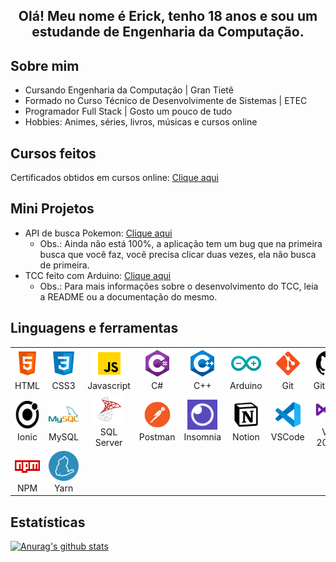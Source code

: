 <h2 align="center">
Olá! Meu nome é Erick, tenho 18 anos e sou um estudande de Engenharia da Computação.
</h2>

<h2>Sobre mim</h2>
<ul>
    <li>Cursando Engenharia da Computação | Gran Tietê</li>
    <li>Formado no Curso Técnico de Desenvolvimente de Sistemas | ETEC</li>
    <li>Programador Full Stack | Gosto um pouco de tudo</li>
    <li>Hobbies: Animes, séries, livros, músicas e cursos online</li>
</ul>

<h2>Cursos feitos</h2>

Certificados obtidos em cursos online: [Clique aqui](https://github.com/ErickG123/ErickG123/tree/master/.github/certificates)

<h2>Mini Projetos</h2>

- API de busca Pokemon: [Clique aqui](https://erickg123.github.io/apipokemon.github.io/)
    - Obs.: Ainda não está 100%, a aplicação tem um bug que na primeira busca que você faz, você precisa clicar duas vezes, ela não busca de primeira.
- TCC feito com Arduino: [Clique aqui](https://github.com/ErickG123/projetoTCC)
    - Obs.: Para mais informações sobre o desenvolvimento do TCC, leia a README ou a documentação do mesmo.

<h2>Linguagens e ferramentas</h2>

<table>
    <!-- Linha 1 -->
    <tr>
        <td align="center" width="96">
        <a href="https://developer.mozilla.org/en-US/docs/Web/HTML">
            <img src=".github/img/html5.png" width="48" height="48" alt="HTML"/>
        </a>
        <span>HTML</span>
        </td>
        <td align="center" width="96">
        <a href="https://developer.mozilla.org/pt-BR/docs/Web/CSS">
            <img src=".github/img/css3.png" width="48" height="48" alt="CSS3"/>
        </a>
        <span>CSS3</span>
        </td>
        <td align="center" width="96">
        <a href="https://developer.mozilla.org/pt-BR/docs/Web/JavaScript">
            <img src=".github/img/javascript.png" width="48" height="48" alt="Javascript"/>
        </a>
        <span>Javascript</span>
        </td>
        <td align="center" width="96">
        <a href="https://docs.microsoft.com/pt-br/dotnet/csharp/">
            <img src=".github/img/csharp.png" width="48" height="48" alt="C#"/>
        </a>
        <span>C#</span>
        </td>
        <td align="center" width="96">
        <a href="https://docs.microsoft.com/pt-br/cpp/cpp/?view=msvc-160">
            <img src=".github/img/c++.png" width="48" height="48" alt="C++"/>
        </a>
        <span>C++</span>
        </td>
        <td align="center" width="96">
        <a href="https://www.arduino.cc/">
            <img src=".github/img/arduino.png" width="48" height="48" alt="Arduino"/>
        </a>
        <span>Arduino</span>
        </td>
        <td align="center" width="96">
        <a href="https://git-scm.com/">
            <img src=".github/img/git.png" width="48" height="48" alt="Git"/>
        </a>
        <span>Git</span>
        </td>
        <td align="center" width="96">
        <a href="https://github.com/">
            <img src=".github/img/github.png" width="48" height="48" alt="GitHub"/>
        </a>
        <span>GitHub</span>
        </td>
    </tr>
    <!-- Linha 2 -->
    <tr>
        <td align="center" width="96">
        <a href="https://ionicframework.com/">
            <img src=".github/img/ionic.png" width="48" height="48" alt="Ionic"/>
        </a>
        <span>Ionic</span>
        </td>
        <td align="center" width="96">
        <a href="https://www.mysql.com/">
            <img src=".github/img/mysql.png" width="48" height="48" alt="MySQL"/>
        </a>
        <span>MySQL</span>
        </td>
        <td align="center" width="96">
        <a href="https://www.microsoft.com/pt-br/sql-server/sql-server-downloads">
            <img src=".github/img/sqlserver.png" width="48" height="48" alt="SQL Server"/>
        </a>
        <span>SQL Server</span>
        </td>
        <td align="center" width="96">
        <a href="https://www.postman.com/">
            <img src=".github/img/postman.png" width="48" height="48" alt="Postman"/>
        </a>
        <span>Postman</span>
        </td>
        <td align="center" width="96">
        <a href="https://insomnia.rest/download">
            <img src=".github/img/insomnia.jpg" width="48" height="48" alt="Insomnia"/>
        </a>
        <span>Insomnia</span>
        </td>
        <td align="center" width="96">
        <a href="https://www.notion.so/">
            <img src=".github/img/notion.jpg" width="48" height="48" alt="Notion"/>
        </a>
        <span>Notion</span>
        </td>
        <td align="center" width="96">
        <a href="https://code.visualstudio.com/">
            <img src=".github/img/vs-code.png" width="48" height="48" alt="VSCode"/>
        </a>
        <span>VSCode</span>
        </td>
        <td align="center" width="96">
        <a href="https://visualstudio.microsoft.com/pt-br/">
            <img src=".github/img/visual-studio.png" width="48" height="48" alt="Visual Studio"/>
        </a>
        <span>VS 2020</span>
        </td>
    </tr>
    <!-- Linha 3 -->
    <tr>
        <td align="center" width="96">
        <a href="https://www.npmjs.com/">
            <img src=".github/img/npm.png" width="48" height="48" alt="NPM"/>
        </a>
        <span>NPM</span>
        </td>
        <td align="center" width="96">
        <a href="https://yarnpkg.com/">
            <img src=".github/img/yarn.png" width="48" height="48" alt="Yarn"/>
        </a>
        <span>Yarn</span>
        </td>
    </tr>
</table>

<h2>Estatísticas</h2>

[![Anurag's github stats](https://github-readme-stats.vercel.app/api?username=ErickG123&show_icons=true&count_private=true)](https://github.com/ErickG123/github-readme-stats)